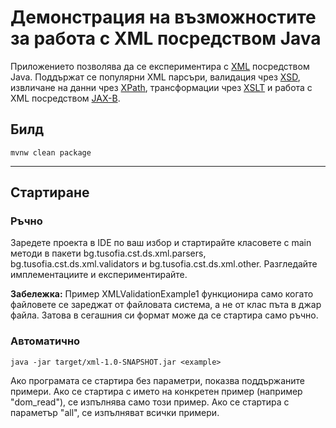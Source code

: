 # Демонстрация на възможностите за работа с XML посредством Java

Приложението позволява да се експериментира с [XML](https://en.wikipedia.org/wiki/XML) посредством Java. Поддържат се популярни XML парсъри, валидация чрез [XSD](https://en.wikipedia.org/wiki/XML_Schema_(W3C)), извличане на данни чрез [XPath](https://en.wikipedia.org/wiki/XPath), трансформации чрез [XSLT](https://en.wikipedia.org/wiki/XSLT) и работа с XML посредством [JAX-B](https://en.wikipedia.org/wiki/Java_Architecture_for_XML_Binding).

## Билд
```
mvnw clean package
```

---

## Стартиране

### Ръчно
Заредете проекта в IDE по ваш избор и стартирайте класовете с main методи в пакети bg.tusofia.cst.ds.xml.parsers, bg.tusofia.cst.ds.xml.validators и bg.tusofia.cst.ds.xml.other. Разгледайте имплементациите и експериментирайте.

**Забележка:**  Пример XMLValidationExample1 функционира само когато файловете се зареджат от файловата система, а не от клас пъта в джар файла. Затова в сегашния си формат може да се стартира само ръчно. 

### Автоматично
```
java -jar target/xml-1.0-SNAPSHOT.jar <example>
```

Ако програмата се стартира без параметри, показва поддържаните примери. Ако се стартира с името на конкретен пример (например "dom_read"), се изпълнява само този пример. Ако се стартира с параметър "all", се изпълняват всички примери.
